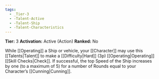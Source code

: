 ```yaml
---
tags:
  - _Tier-3
  - -Talent-Active
  - -Talent-Ship
  - -Talent-Characteristics
---
```

**Tier:** 3
**Activation:** Active (Action)
**Ranked:** No

While [[Operating]] a Ship or vehicle, your [[Character]] may use this [[Talents|Talent]] to make a [[Difficulty|Hard]] (3p) [[Operating|Operating]] [[Skill Checks|Check]]. If successful, the top Speed of the Ship increases by one (to a maximum of 5) for a number of Rounds equal to your Character’s [[Cunning|Cunning]].